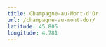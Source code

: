 ```yaml
---
title: Champagne-au-Mont-d'Or
url: /champagne-au-mont-dor/
latitude: 45.805
longitude: 4.781
---
```

